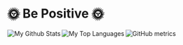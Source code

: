 # 🌞 Be Positive 🌞 #
<!-- 
### Connect with me:

[<code><img height="25" src="https://image.flaticon.com/icons/png/512/733/733609.png"></code>](https://github.com/surajkushvaha)&nbsp;
[<code><img height="25" src="https://image.flaticon.com/icons/png/512/1384/1384062.png"></code>](https://in.linkedin.com/in/surajkushvaha)&nbsp;
[<code><img height="25" src="https://img-premium.flaticon.com/png/512/1312/1312139.png?token=exp=1623264484~hmac=aba2977368b487908d4f816a16ee2de2"></code>](https://www.facebook.com/surajkushvaha04)&nbsp;
[<code><img height="25" src="https://image.flaticon.com/icons/png/512/2111/2111463.png"></code>](https://www.instagram.com/suraj_kushvaha)&nbsp;
[<code><img height="25" src="https://image.flaticon.com/icons/png/512/733/733579.png"></code>](https://www.twitter.com/surajkushvaha0)&nbsp;
[<code><img height="25" src="https://img-premium.flaticon.com/png/512/1377/premium/1377243.png?token=exp=1624480155~hmac=f6b446049ac2f75094870cf26bf561ff"></code>](https://codepen.io/surajkushvaha)&nbsp;
[<code><img height="25" src="https://cdn.icon-icons.com/icons2/2098/PNG/512/codesandbox_icon_128900.png"></code>](https://codesandbox.io/u/surajkushvaha)&nbsp;
[<code><img height="25" src="https://image.flaticon.com/icons/png/512/2111/2111628.png"></code>](https://stackoverflow.com/users/15856297/suraj-kushvaha)&nbsp;
[<code><img height="25" src="https://image.flaticon.com/icons/png/512/1409/1409938.png"></code>](https://www.reddit.com/user/surajkushvaha)&nbsp;
 -->
<!-- 
[<img align="left" src='https://cdn.jsdelivr.net/npm/simple-icons@3.0.1/icons/github.svg' alt='github' height='25'/>](https://github.com/surajkushvaha)  
[<img align="left" src='https://cdn.jsdelivr.net/npm/simple-icons@3.0.1/icons/linkedin.svg' alt='linkedin' height='25'/>](https://www.linkedin.com/in/surajkushvaha/)  
[<img align="left" src='https://cdn.jsdelivr.net/npm/simple-icons@3.0.1/icons/facebook.svg' alt='facebook' height='25'/>](https://www.facebook.com/surajkushvaha04)  
[<img align="left" src='https://cdn.jsdelivr.net/npm/simple-icons@3.0.1/icons/instagram.svg' alt='instagram' height='25'>](https://www.instagram.com/suraj_kushvaha/)  
[<img align="left" src='https://cdn.jsdelivr.net/npm/simple-icons@3.0.1/icons/twitter.svg' alt='twitter' height='25'>](https://twitter.com/surajkushvaha0)  
[<img align="left" src='https://cdn.jsdelivr.net/npm/simple-icons@3.0.1/icons/codepen.svg' alt='codepen' height='25'>](https://codepen.io/surajkushvaha)  
[<img align="left" src='https://cdn.jsdelivr.net/npm/simple-icons@3.0.1/icons/codesandbox.svg' alt='codesandbox' height='25'>](https://codesandbox.io/u/surajkushvaha)  
[<img align="left" src='https://cdn.jsdelivr.net/npm/simple-icons@3.0.1/icons/stackoverflow.svg' alt='stackoverflow' height='25'>](https://stackoverflow.com/users/15856297)  
[<img align="left" src='https://cdn.jsdelivr.net/npm/simple-icons@3.0.1/icons/reddit.svg' alt='Reddit' height='25'>](https://www.reddit.com/user/surajkushvaha)  

 -->
<!-- 
Programming Languages:

<code><img height="25" src="https://raw.githubusercontent.com/devicons/devicon/master/icons/java/java-original.svg"></code>
<code><img height="25" src="https://raw.githubusercontent.com/devicons/devicon/master/icons/html5/html5-original.svg"></code>
<code><img height="25" src="https://raw.githubusercontent.com/devicons/devicon/master/icons/css3/css3-original.svg"></code>
<code><img height="25" src="https://raw.githubusercontent.com/devicons/devicon/master/icons/bootstrap/bootstrap-plain.svg"></code>
<code><img height="25" src="https://raw.githubusercontent.com/devicons/devicon/master/icons/javascript/javascript-original.svg"></code>
<code><img height="25" src="https://upload.wikimedia.org/wikipedia/commons/thumb/c/cf/Angular_full_color_logo.svg/250px-Angular_full_color_logo.svg.png"></code>
<code><img height="25" src="https://raw.githubusercontent.com/devicons/devicon/master/icons/cplusplus/cplusplus-original.svg"></code>
<code><img height="25" src="https://raw.githubusercontent.com/devicons/devicon/master/icons/c/c-original.svg"></code>
 -->
<!-- <code><img height="25" src="https://raw.githubusercontent.com/devicons/devicon/master/icons/react/react-original.svg"></code> -->


<!-- 
The tools, editors and operating systems which I use:

<code><img height="25" src="https://img.icons8.com/fluent/48/000000/visual-studio-code-2019.png"></code>
<code><img height="25" src="https://icons.iconarchive.com/icons/papirus-team/papirus-apps/256/distributor-logo-linux-mint-icon.png"></code>
<code><img height="25" src="https://findicons.com/files/icons/2796/metro_uinvert_dock/128/eclipse.png"></code>
<code><img height="25" src="https://icons.iconarchive.com/icons/papirus-team/papirus-apps/256/intellij-icon.png"></code>
<code><img height="25" src="https://img.icons8.com/fluent/48/000000/sublime-text.png"></code> -->

<!-- <code><img height="25" src="https://raw.githubusercontent.com/devicons/devicon/master/icons/visualstudio/visualstudio-plain.svg"></code> -->


<img align="left" alt="My Github Stats" src="https://github-readme-stats.vercel.app/api?username=surajkushvaha&show_icons=true&count_private=true&theme=midnight-purple" />

<img align="left"  alt="My Top Languages" src="https://github-readme-stats.vercel.app/api/top-langs/?username=surajkushvaha&theme=midnight-purple&count_private=true" />


<!-- ![GitHub streak stats](https://github-readme-streak-stats.herokuapp.com/?user=surajkushvaha)  
 -->
![GitHub metrics](https://metrics.lecoq.io/surajkushvaha)  

<!-- ![GitHub Activity Graph](https://activity-graph.herokuapp.com/graph?username=surajkushvaha&theme=midnight-purple)  
 -->
<!-- 
[![Top Langs](https://github-readme-stats.vercel.app/api/top-langs/?username=surajkushvaha&theme=midnight-purple&count_private=true)](https://github.com/anuraghazra/github-readme-stats)

![GitHub stats](https://github-readme-stats.vercel.app/api?username=surajkushvaha&show_icons=true&count_private=true&theme=midnight-purple)  
 -->



